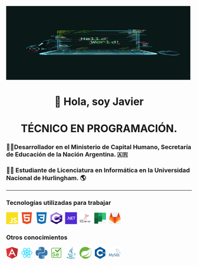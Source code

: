 <!--
<div align=center>
   <img height="200" width="380" src="https://github.com/JavierIgnacioMorales/JavierIgnacioMorales/blob/main/assets/проверка-codes.gif" />&nbsp; <img height="200" width="380" src="https://github.com/JavierIgnacioMorales/JavierIgnacioMorales/blob/main/assets/trabajando.gif" />&nbsp;
</div>
-->
<div align=center>
   <img height="200" width="500" src="https://github.com/JavierIgnacioMorales/JavierIgnacioMorales/blob/main/assets/helloword.gif" />&nbsp;
</div>

<div align= "center">
  <h1>👋 Hola, soy Javier</h1>  
</div>
<div>
  
</div>
<div align="center">
  <h1>TÉCNICO EN PROGRAMACIÓN.</h1>
</div >
<div align="start">
  <h3>👨‍💻Desarrollador en el Ministerio de Capital Humano, Secretaría de Educación de la Nación Argentina. 🇦🇷 </h3>
</div >
<div align="start">
  <h3>👨‍🎓 Estudiante de Licenciatura en Informática en la Universidad Nacional de Hurlingham. 🌎</h3>
</div >
<div>
<hr>
  
### Tecnologías utilizadas para trabajar
<img height="32" width="32" src="https://github.com/JavierIgnacioMorales/JavierIgnacioMorales/blob/main/assets/js.svg" />&nbsp; 
<img height="32" width="32" src="https://github.com/JavierIgnacioMorales/JavierIgnacioMorales/blob/main/assets/html.svg" />&nbsp; 
<img height="32" width="32" src="https://github.com/JavierIgnacioMorales/JavierIgnacioMorales/blob/main/assets/css.svg" />&nbsp; 
<img height="32" width="32" src="https://github.com/JavierIgnacioMorales/JavierIgnacioMorales/blob/main/assets/csharp.svg" />&nbsp;
<img height="32" width="32" src="https://github.com/JavierIgnacioMorales/JavierIgnacioMorales/blob/main/assets/.net.png" />&nbsp;
<img height="32" width="32" src="https://github.com/JavierIgnacioMorales/JavierIgnacioMorales/blob/main/assets/sqlserver.png" />&nbsp;
<img height="32" width="32" src="https://github.com/JavierIgnacioMorales/JavierIgnacioMorales/blob/main/assets/planer.png" />&nbsp;
<img height="32" width="32" src="https://github.com/JavierIgnacioMorales/JavierIgnacioMorales/blob/main/assets/gitlab.png" />&nbsp;

### Otros conocimientos
<img height="32" width="32" src="https://github.com/JavierIgnacioMorales/JavierIgnacioMorales/blob/main/assets/angular.svg" />&nbsp;
<img height="32" width="32" src="https://github.com/JavierIgnacioMorales/JavierIgnacioMorales/blob/main/assets/react.png" />&nbsp;
<img height="32" width="32" src="https://github.com/JavierIgnacioMorales/JavierIgnacioMorales/blob/main/assets/python.svg" />&nbsp;
<img height="32" width="32" src="https://github.com/JavierIgnacioMorales/JavierIgnacioMorales/blob/main/assets/selenium.svg" />&nbsp;
<img height="32" width="32" src="https://github.com/JavierIgnacioMorales/JavierIgnacioMorales/blob/main/assets/java.svg" />&nbsp;
<img height="32" width="32" src="https://github.com/JavierIgnacioMorales/JavierIgnacioMorales/blob/main/assets/spring.svg" />&nbsp;
<img height="32" width="32" src="https://github.com/JavierIgnacioMorales/JavierIgnacioMorales/blob/main/assets/cplusplus.svg" />&nbsp;
<img height="32" width="32" src="https://github.com/JavierIgnacioMorales/JavierIgnacioMorales/blob/main/assets/mysql.png" />&nbsp;


<!--
**JavierIgnacioMorales/JavierIgnacioMorales** is a ✨ _special_ ✨ repository because its `README.md` (this file) appears on your GitHub profile.
💻🧉⚽🎬
Here are some ideas to get you started:

- 🔭 I’m currently working on ...
- 🌱 I’m currently learning ...
- 👯 I’m looking to collaborate on ...
- 🤔 I’m looking for help with ...
- 💬 Ask me about ...
- 📫 How to reach me: ...
- 😄 Pronouns: ...
- ⚡ Fun fact: ...
-->

